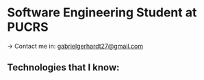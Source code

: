 
# Software Engineering Student at PUCRS

-> Contact me in: gabrielgerhardt27@gmail.com

## Technologies that I know:
<i class="devicon-react-original-wordmark colored"></i>
